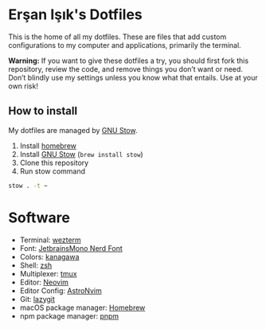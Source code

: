 # Erşan Işık's Dotfiles

This is the home of all my dotfiles. These are files that add custom configurations to my computer and applications, primarily the terminal.

**Warning:** If you want to give these dotfiles a try, you should first fork this repository, review the code, and remove things you don’t want or need. Don’t blindly use my settings unless you know what that entails. Use at your own risk!

## How to install

My dotfiles are managed by [GNU Stow](https://www.gnu.org/software/stow/).

1. Install [homebrew](https://brew.sh/)
2. Install [GNU Stow](https://www.gnu.org/software/stow/) (`brew install stow`)
3. Clone this repository
4. Run stow command

```sh
stow . -t ~
```

# Software

- Terminal: [wezterm](https://wezfurlong.org/wezterm/index.html)
- Font: [JetbrainsMono Nerd Font](https://www.jetbrains.com/lp/mono/)
- Colors: [kanagawa](https://github.com/rebelot/kanagawa.nvim)
- Shell: [zsh](https://www.zsh.org/)
- Multiplexer: [tmux](https://github.com/tmux/tmux/wiki)
- Editor: [Neovim](https://neovim.io)
- Editor Config: [AstroNvim](https://astronvim.github.io/)
- Git: [lazygit](https://github.com/jesseduffield/lazygit)
- macOS package manager: [Homebrew](https://brew.sh)
- npm package manager: [pnpm](https://pnpm.io/)

